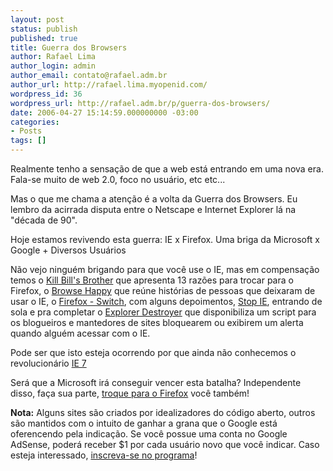 ```yaml
---
layout: post
status: publish
published: true
title: Guerra dos Browsers
author: Rafael Lima
author_login: admin
author_email: contato@rafael.adm.br
author_url: http://rafael.lima.myopenid.com/
wordpress_id: 36
wordpress_url: http://rafael.adm.br/p/guerra-dos-browsers/
date: 2006-04-27 15:14:59.000000000 -03:00
categories:
- Posts
tags: []
---
```

Realmente tenho a sensa&ccedil;&atilde;o de que a web est&aacute; entrando em uma nova era. Fala-se muito de web 2.0, foco no usu&aacute;rio, etc etc...

Mas o que me chama a aten&ccedil;&atilde;o &eacute; a volta da Guerra dos Browsers. Eu lembro da acirrada disputa entre o Netscape e Internet Explorer l&aacute; na "d&eacute;cada de 90".

Hoje estamos revivendo esta guerra: IE x Firefox. Uma briga da Microsoft x Google + Diversos Usu&aacute;rios

N&atilde;o vejo ningu&eacute;m brigando para que voc&ecirc; use o IE, mas em compensa&ccedil;&atilde;o temos o <a title="Visitar o site (nova janela)" target="_blank" href="http://www.killbillsbrowser.com">Kill Bill's  Brother</a> que apresenta 13 raz&otilde;es para trocar para o Firefox, o <a title="Visitar (nova janela)" target="_blank" href="http://browsehappy.com/">Browse Happy</a> que re&uacute;ne hist&oacute;rias de pessoas que deixaram de usar o IE, o <a title="Visitar (nova janela)" target="_blank" href="http://www.switch2firefox.com/">Firefox - Switch</a>, com alguns depoimentos, <a title="Visitar (nova janela)" target="_blank" href="http://www.stopie.com/">Stop IE</a>, entrando de sola e pra completar o <a title="Visitar (nova janela)" target="_blank" href="http://explorerdestroyer.com/">Explorer Destroyer</a> que disponibiliza um script para os blogueiros e mantedores de sites bloquearem ou exibirem um alerta quando algu&eacute;m acessar com o IE.

Pode ser que isto esteja ocorrendo por que ainda n&atilde;o conhecemos o revolucion&aacute;rio <a title="Visitar (nova janela)" target="_blank" href="http://ie7.com/">IE 7</a>

Ser&aacute; que a Microsoft ir&aacute; conseguir vencer esta batalha?  Independente disso, fa&ccedil;a sua parte, <a target="_blank" title="Visitar o site do Firefox (nova janela)" href="http://www.mozilla.com/firefox/">troque para o Firefox</a> voc&ecirc; tamb&eacute;m!

<script type="text/javascript"><!-- google_ad_client = "pub-1877211724276991"; google_ad_width = 180; google_ad_height = 60; google_ad_format = "180x60_as_rimg"; google_cpa_choice = "CAAQgbH8zwEaCKYVHQrMwTTDKOW-93M"; //--></script> <script type="text/javascript"> </script>

<strong>Nota:</strong> Alguns sites s&atilde;o criados por idealizadores do c&oacute;digo aberto, outros s&atilde;o mantidos com o intuito de ganhar a grana que o Google est&aacute; oferencendo pela indica&ccedil;&atilde;o. Se voc&ecirc; possue uma conta no Google AdSense, poder&aacute; receber $1 por cada usu&aacute;rio novo que voc&ecirc; indicar. Caso esteja interessado, <a target="_blank" title="Visitar Google AdSense (nova janela)" href="https://www.google.com/adsense">inscreva-se no programa</a>!
<script type="text/javascript"><!-- google_ad_client = "pub-1877211724276991"; google_ad_width = 110; google_ad_height = 32; google_ad_format = "110x32_as_rimg"; google_cpa_choice = "CAAQ5ZydzgEaCGeXAITcw-ADKK3_5HQ"; //--></script>
